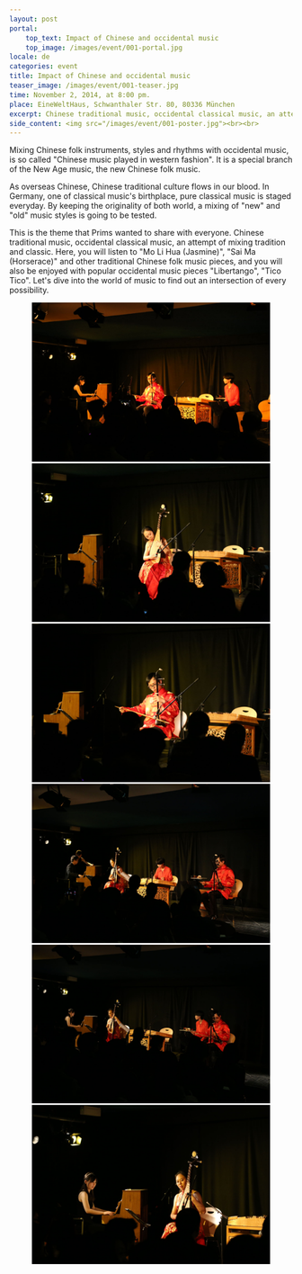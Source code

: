 ```yaml
---
layout: post
portal:
    top_text: Impact of Chinese and occidental music
    top_image: /images/event/001-portal.jpg
locale: de
categories: event
title: Impact of Chinese and occidental music
teaser_image: /images/event/001-teaser.jpg
time: November 2, 2014, at 8:00 pm.
place: EineWeltHaus, Schwanthaler Str. 80, 80336 München
excerpt: Chinese traditional music, occidental classical music, an attempt of mixing tradition and classic.
side_content: <img src="/images/event/001-poster.jpg"><br><br>
---
```


Mixing Chinese folk instruments, styles and rhythms with occidental music, is so called "Chinese music played in western fashion". It is a special branch of the New Age music, the new Chinese folk music.

As overseas Chinese, Chinese traditional culture flows in our blood. In Germany, one of classical music's birthplace, pure classical music is staged everyday. By keeping the originality of both world, a mixing of "new" and "old" music styles is going to be tested.

This is the theme that Prims wanted to share with everyone. Chinese traditional music, occidental classical music, an attempt of mixing tradition and classic. Here, you will listen to "Mo Li Hua (Jasmine)", "Sai Ma (Horserace)" and other traditional Chinese folk music pieces, and you will also be enjoyed with popular occidental music pieces "Libertango", "Tico Tico". Let's dive into the world of music to find out an intersection of every possibility.

<figure class="col-two">
    <a class="ln-gallery" href="/images/event/001-live-photo-01.jpg"><img src="/images/event/001-live-photo-01.jpg"></a>
    <a class="ln-gallery" href="/images/event/001-live-photo-02.jpg"><img src="/images/event/001-live-photo-02.jpg"></a>
    <a class="ln-gallery" href="/images/event/001-live-photo-03.jpg"><img src="/images/event/001-live-photo-03.jpg"></a>
    <a class="ln-gallery" href="/images/event/001-live-photo-04.jpg"><img src="/images/event/001-live-photo-04.jpg"></a>
    <a class="ln-gallery" href="/images/event/001-live-photo-05.jpg"><img src="/images/event/001-live-photo-05.jpg"></a>
    <a class="ln-gallery" href="/images/event/001-live-photo-06.jpg"><img src="/images/event/001-live-photo-06.jpg"></a>
</figure>
